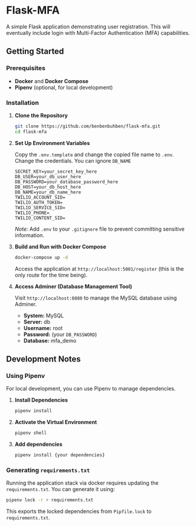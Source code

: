 # Flask-MFA

A simple Flask application demonstrating user registration. This will eventually include login with Multi-Factor Authentication (MFA) capabilities.

## Getting Started

### Prerequisites

- **Docker** and **Docker Compose**
- **Pipenv** (optional, for local development)

### Installation

1. **Clone the Repository**

   ```bash
   git clone https://github.com/benbenbuhben/flask-mfa.git
   cd flask-mfa
   ```

2. **Set Up Environment Variables**

   Copy the `.env.template` and change the copied file name to `.env`.  
   Change the credentials. You can ignore `DB_NAME`

   ```
   SECRET_KEY=your_secret_key_here
   DB_USER=your_db_user_here
   DB_PASSWORD=your_database_password_here
   DB_HOST=your_db_host_here
   DB_NAME=your_db_name_here
   TWILIO_ACCOUNT_SID=
   TWILIO_AUTH_TOKEN=
   TWILIO_SERVICE_SID=
   TWILIO_PHONE=
   TWILIO_CONTENT_SID=
   ```

   *Note:* Add `.env` to your `.gitignore` file to prevent committing sensitive information.

3. **Build and Run with Docker Compose**

   ```bash
   docker-compose up -d
   ```

   Access the application at `http://localhost:5001/register` (this is the only route for the time being).

4. **Access Adminer (Database Management Tool)**

   Visit `http://localhost:8080` to manage the MySQL database using Adminer.

   - **System:** MySQL
   - **Server:** db
   - **Username:** root
   - **Password:** (your `DB_PASSWORD`)
   - **Database:** mfa_demo

## Development Notes

### Using Pipenv

For local development, you can use Pipenv to manage dependencies.

1. **Install Dependencies**

   ```bash
   pipenv install
   ```

2. **Activate the Virtual Environment**

   ```bash
   pipenv shell
   ```

3. **Add dependencies**

   ```bash
   pipenv install {your dependencies}
   ```

### Generating `requirements.txt`

Running the application stack via docker requires updating the `requirements.txt`. You can generate it using:

```bash
pipenv lock -r > requirements.txt
```

This exports the locked dependencies from `Pipfile.lock` to `requirements.txt`.
